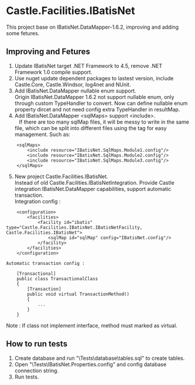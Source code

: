 # Castle.Facilities.IBatisNet
This project base on IBatisNet.DataMapper-1.6.2, improving and adding some fetures.
## Improving and Fetures
1. Update IBatisNet target .NET Framework to 4.5, remove .NET Framework 1.0 compile support.
2. Use nuget update dependent packages to lastest version, include Castle.Core, Castle.Windsor, log4net and NUnit.
3. Add IBatisNet.DataMapper nullable enum support.  
    Origin IBatisNet.DataMapper 1.6.2 not support nullable enum, only through custom TypeHandler to convert. Now can define nullable enum property dircet and not need config extra TypeHandler in resultMap.
4. Add IBatisNet.DataMapper &lt;sqlMaps&gt; support &lt;include&gt;.  
    If there are too many sqlMap files, it will be messy to write in the same file, which can be split into different files using the <include> tag for easy management. Such as:
```
    <sqlMaps>
        <include resource="IBatisNet.SqlMaps.Module1.config"/>
        <include resource="IBatisNet.SqlMaps.Module2.config"/>
        <include resource="IBatisNet.SqlMaps.Module3.config"/>
    </sqlMaps>
```
5. New project Castle.Facilities.IBatisNet.  
    Instead of old Castle.Facilities.IBatisNetIntegration. Provide Castle integration IBatisNet.DataMapper capabilities, support automatic transaction.  
    Integration config :
```
    <configuration>
        <facilities>
            <facility id="ibatis" type="Castle.Facilities.IBatisNet.IBatisNetFacility, Castle.Facilities.IBatisNet">
                <sqlMap id="sqlMap" config="IBatisNet.config"/>
            </facility>
        </facilities>
    </configuration>
```  
    Automatic transaction config :
```
    [Transactional]
    public class TransactionalClass
    {
        [Transaction]
        public void virtual TransactionMethod()
        {
            ...
        }
    }
```
Note : If class not implement interface, method must marked as virtual.

## How to run tests
1. Create database and run "\Tests\database\tables.sql" to create tables.
2. Open "\Tests\IBatisNet.Properties.config" and config database connection string.
3. Run tests.


